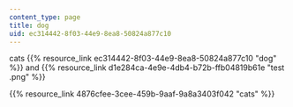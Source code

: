 ```yaml
---
content_type: page
title: dog
uid: ec314442-8f03-44e9-8ea8-50824a877c10
---
```

cats {{% resource_link ec314442-8f03-44e9-8ea8-50824a877c10 "dog" %}} and {{% resource_link d1e284ca-4e9e-4db4-b72b-ffb04819b61e "test .png" %}}

{{% resource_link 4876cfee-3cee-459b-9aaf-9a8a3403f042 "cats" %}}